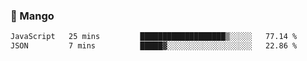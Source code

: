 ### 🥭 Mango

<!--START_SECTION:waka-->

```txt
JavaScript   25 mins         ███████████████████▒░░░░░   77.14 %
JSON         7 mins          █████▓░░░░░░░░░░░░░░░░░░░   22.86 %
```

<!--END_SECTION:waka-->
